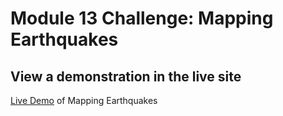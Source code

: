 # Module 13 Challenge: Mapping Earthquakes


## View a demonstration in the live site
[Live Demo](https://shannon-goddard.github.io/Goddard_Shannon_Mapping_Earthquakes/) of Mapping Earthquakes
 
